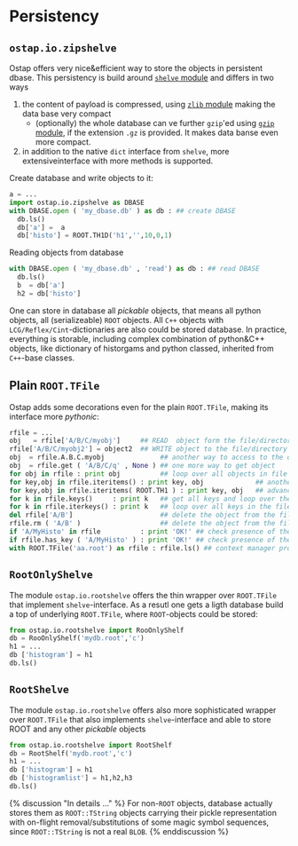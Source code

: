 # Persistency 

##  `ostap.io.zipshelve`
Ostap offers very nice&efficient way to store the objects in persistent dbase.
This persistency is build around [`shelve` module](https://docs.python.org/2/library/shelve.html) and differs in two ways
 1. the content of payload is compressed, using [`zlib` module](https://docs.python.org/2/library/zlib.html) making the data base very compact 
     - (optionally) the whole database can ve further  `gzip`'ed using [`gzip` module](https://docs.python.org/2/library/gzip.html), if the extension `.gz` is provided. It makes data banse even more compact.
 2. in addition to the native `dict` interface from `shelve`, more extensiveinterface with more methods is supported. 

Create database and write objects to it: 
```python
a = ...
import ostap.io.zipshelve as DBASE 
with DBASE.open ( 'my_dbase.db' ) as db : ## create DBASE 
  db.ls() 
  db['a'] =  a
  db['histo'] = ROOT.TH1D('h1','',10,0,1)
```
Reading objects from database 
```python
with DBASE.open ( 'my_dbase.db' , 'read') as db : ## read DBASE 
  db.ls() 
  b  = db['a'] 
  h2 = db['histo']
```
One can store in database all _pickable_ objects, that means all python objects, all (serializeable) `ROOT` objects. All `C++` objects  with `LCG/Reflex/Cint`-dictionaries are also could be stored database. In practice, everything is storable, including complex combination of python&C++ objects, like dictionary of historgams and python classed, inherited from `C++`-base classes.   

## Plain `ROOT.TFile`

Ostap adds some  decorations even for the plain `ROOT.TFile`, making its interface more _pythonic_:
```python
rfile = ...
obj   = rfile['A/B/C/myobj']     ## READ  object form the file/directory
rfile['A/B/C/myobj2'] = object2  ## WRITE object to the file/directory 
obj  = rfile.A.B.C.myobj              ## another way to access to the object
obj  = rfile.get ( 'A/B/C/q' , None ) ## one more way to get object 
for obj in rfile : print obj          ## loop over all objects in file
for key,obj in rfile.iteritems() : print key, obj             ## another loop
for key,obj in rfile.iteritems( ROOT.TH1 ) : print key, obj   ## advanced loop, get only histograms 
for k in rfile.keys()     : print k   ## get all keys and loop over them 
for k in rfile.iterkeys() : print k   ## loop over all keys in the file
del rfile['A/B']                      ## delete the object from the file
rfile.rm ( 'A/B' )                    ## delete the object from the file
if 'A/MyHisto' in rfile          : print 'OK!' ## check presence of the key
if rfile.has_key ( 'A/MyHisto' ) : print 'OK!' ## check presence of the key
with ROOT.TFile('aa.root') as rfile : rfile.ls() ## context manager protocol
```

## `RootOnlyShelve`

The module `ostap.io.rootshelve` offers the thin wrapper over `ROOT.TFile` that implement `shelve`-interface. As a resutl one gets a ligth database build a top of underlying `ROOT.TFile`, where `ROOT`-objects could be stored: 
```python
from ostap.io.rootshelve import RooOnlyShelf
db = RooOnlyShelf('mydb.root','c')
h1 = ...
db ['histogram'] = h1
db.ls()
```

## `RootShelve`

The module `ostap.io.rootshelve` offers also more  sophisticated wrapper over `ROOT.TFile` that also implements `shelve`-interface and able to store ROOT and any other _pickable_ objects 
```python
from ostap.io.rootshelve import RootShelf
db = RootShelf('mydb.root','c')
h1 = ...
db ['histogram'] = h1
db ['histogramlist'] = h1,h2,h3
db.ls()
```
{% discussion "In details ..." %}
For non-`ROOT` objects, database actually stores them as `ROOT::TString` objects carrying their pickle representation  
with on-flight removal/substitutions of some magic symbol sequences, since `ROOT::TString` is not a real `BLOB`. 
{% enddiscussion %}






 
 
